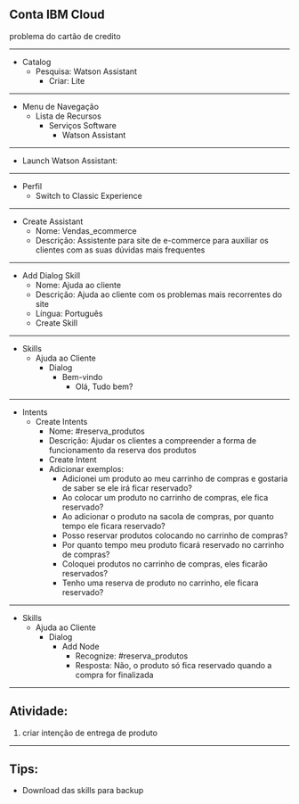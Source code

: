 ## Conta IBM Cloud

problema do cartão de credito

___
* Catalog
    * Pesquisa: Watson Assistant
        * Criar: Lite

___
* Menu de Navegação
    * Lista de Recursos
        * Serviços Software
            * Watson Assistant

___
* Launch Watson Assistant:

___
* Perfil
    * Switch to Classic Experience

___
* Create Assistant
    * Nome: Vendas_ecommerce
    * Descrição: Assistente para site de e-commerce para auxiliar os clientes com as suas dúvidas mais frequentes

___
* Add Dialog Skill
    * Nome: Ajuda ao cliente
    * Descrição: Ajuda ao cliente com os problemas mais recorrentes do site
    * Língua: Português
    * Create Skill

___
* Skills
    * Ajuda ao Cliente
        * Dialog
            * Bem-vindo
                * Olá, Tudo bem?

___
* Intents
    * Create Intents
        * Nome: #reserva_produtos
        * Descrição: Ajudar os clientes a compreender a forma de funcionamento da reserva dos produtos
        * Create Intent
        * Adicionar exemplos:
            * Adicionei um produto ao meu carrinho de compras e gostaria de saber se ele irá ficar reservado?
            * Ao colocar um produto no carrinho de compras, ele fica reservado?
            * Ao adicionar o produto na sacola de compras, por quanto tempo ele ficara reservado?
            * Posso reservar produtos colocando no carrinho de compras?
            * Por quanto tempo meu produto ficará reservado no carrinho de compras?
            * Coloquei produtos no carrinho de compras, eles ficarão reservados?
            * Tenho uma reserva de produto no carrinho, ele ficara reservado?

___
* Skills
    * Ajuda ao Cliente
        * Dialog
            * Add Node
                * Recognize: #reserva_produtos
                * Resposta: Não, o produto só fica reservado quando a compra for finalizada

___
## Atividade:

1. criar intenção de entrega de produto
___
## Tips:

* Download das skills para backup